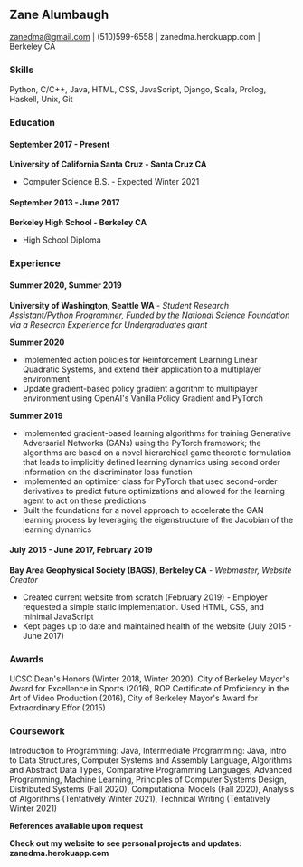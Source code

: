 ## Zane Alumbaugh

zanedma@gmail.com | (510)599-6558 | zanedma.herokuapp.com | Berkeley CA

### Skills

Python, C/C++, Java, HTML, CSS, JavaScript, Django, Scala, Prolog, Haskell, Unix, Git

### Education

#### September 2017 - Present

__University of California Santa Cruz - Santa Cruz CA__

* Computer Science B.S. - Expected Winter 2021

#### September 2013 - June 2017

__Berkeley High School - Berkeley CA__

* High School Diploma

### Experience

#### Summer 2020, Summer 2019

__University of Washington, Seattle WA__ - _Student Research Assistant/Python Programmer, Funded by the National Science Foundation via a Research Experience for Undergraduates grant_

__Summer 2020__

* Implemented action policies for Reinforcement Learning Linear Quadratic Systems, and extend their application to a multiplayer environment
* Update gradient-based policy gradient algorithm to multiplayer environment using OpenAI's Vanilla Policy Gradient and PyTorch

__Summer 2019__

* Implemented gradient-based learning algorithms for training Generative Adversarial Networks (GANs) using the PyTorch framework; the algorithms are based on a novel hierarchical game theoretic formulation that leads to implicitly defined learning dynamics using second order information on the discriminator loss function
* Implemented an optimizer class for PyTorch that used second-order derivatives to predict future optimizations and allowed for the learning agent to act on these predictions
* Built the foundations for a novel approach to accelerate the GAN learning process by leveraging the eigenstructure of the Jacobian of the learning dynamics

#### July 2015 - June 2017, February 2019

__Bay Area Geophysical Society (BAGS), Berkeley CA__ - _Webmaster, Website Creator_

* Created current website from scratch (February 2019) - Employer requested a simple static implementation. Used HTML, CSS, and minimal JavaScript
* Kept pages up to date and maintained health of the website (July 2015 - June 2017)

### Awards

UCSC Dean's Honors (Winter 2018, Winter 2020), City of Berkeley Mayor's Award for Excellence in Sports (2016), ROP Certificate of Proficiency in the Art of Video Production (2016), City of Berkeley Mayor's Award for Extraordinary Effor (2015)

### Coursework

Introduction to Programming: Java, Intermediate Programming: Java, Intro to Data Structures, Computer Systems and Assembly Language, Algorithms and Abstract Data Types, Comparative Programming Languages, Advanced Programming, Machine Learning, Principles of Computer Systems Design, Distributed Systems (Fall 2020), Computational Models (Fall 2020), Analysis of Algorithms (Tentatively Winter 2021), Technical Writing (Tentatively Winter 2021)

__References available upon request__

__Check out my website to see personal projects and updates: zanedma.herokuapp.com__
